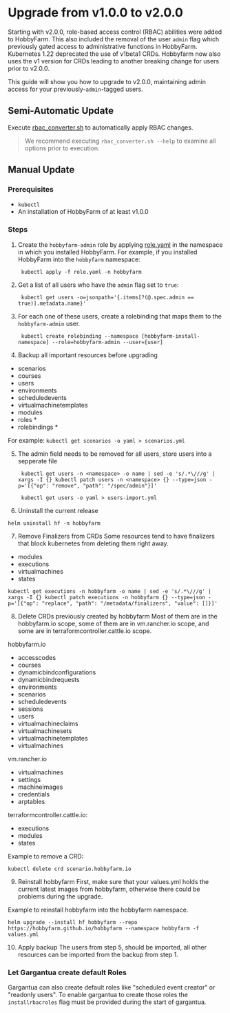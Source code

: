 # Upgrade from v1.0.0 to v2.0.0

Starting with v2.0.0, role-based access control (RBAC) abilities were added to HobbyFarm. This also included the removal of the user `admin` flag which previously gated access to administrative functions in HobbyFarm. 
Kubernetes 1.22 deprecated the use of v1beta1 CRDs. Hobbyfarm now also uses the v1 version for CRDs leading to another breaking change for users prior to v2.0.0.

This guide will show you how to upgrade to v2.0.0, maintaining admin access for your previously-`admin`-tagged users. 

## Semi-Automatic Update

Execute [rbac_converter.sh](rbac_converter.sh) to automatically apply RBAC changes. 
> We recommend executing `rbac_converter.sh --help` to examine all options prior to execution.

## Manual Update

### Prerequisites

* `kubectl`
* An installation of HobbyFarm of at least v1.0.0

### Steps
1. Create the `hobbyfarm-admin` role by applying [role.yaml](role.yaml) in the namespace in which you installed HobbyFarm. For example, if you installed HobbyFarm into the `hobbyfarm` namespace:

        kubectl apply -f role.yaml -n hobbyfarm

2. Get a list of all users who have the `admin` flag set to `true`:

        kubectl get users -o=jsonpath='{.items[?(@.spec.admin == true)].metadata.name}'

3. For each one of these users, create a rolebinding that maps them to the `hobbyfarm-admin` user. 

        kubectl create rolebinding --namespace [hobbyfarm-install-namespace] --role=hobbyfarm-admin --user=[user]

4. Backup all important resources before upgrading
- scenarios
- courses
- users
- environments
- scheduledevents
- virtualmachinetemplates
- modules
- roles * 
- rolebindings * 

For example: `kubectl get scenarios -o yaml > scenarios.yml`

5. The admin field needs to be removed for all users, store users into a sepperate file

        kubectl get users -n <namespace> -o name | sed -e 's/.*\///g' | xargs -I {} kubectl patch users -n <namespace> {} --type=json -p='[{"op": "remove", "path": "/spec/admin"}]'

        kubectl get users -o yaml > users-import.yml

6. Uninstall the current release
```
helm uninstall hf -n hobbyfarm
```

7. Remove Finalizers from CRDs
Some resources tend to have finalizers that block kubernetes from deleting them right away.

- modules
- executions
- virtualmachines
- states

```
kubectl get executions -n hobbyfarm -o name | sed -e 's/.*\///g' | xargs -I {} kubectl patch executions -n hobbyfarm {} --type=json -p='[{"op": "replace", "path": "/metadata/finalizers", "value": []}]'
```

8. Delete CRDs previously created by hobbyfarm
Most of them are in the hobbyfarm.io scope, some of them are in vm.rancher.io scope, and some are in terraformcontroller.cattle.io scope.

hobbyfarm.io
- accesscodes 
- courses
- dynamicbindconfigurations
- dynamicbindrequests
- environments
- scenarios
- scheduledevents
- sessions
- users
- virtualmachineclaims
- virtualmachinesets
- virtualmachinetemplates
- virtualmachines

vm.rancher.io
- virtualmachines
- settings
- machineimages
- credentials
- arptables

terraformcontroller.cattle.io:
- executions
- modules
- states

Example to remove a CRD:

```
kubectl delete crd scenario.hobbyfarm.io
```

9. Reinstall hobbyfarm
First, make sure that your values.yml holds the current latest images from hobbyfarm, otherwise there could be problems during the upgrade.

Example to reinstall hobbyfarm into the hobbyfarm namespace. 

```
helm upgrade --install hf hobbyfarm --repo https://hobbyfarm.github.io/hobbyfarm --namespace hobbyfarm -f values.yml
```

10. Apply backup
The users from step 5, should be imported, all other resources can be imported from the backup from step 1.

### Let Gargantua create default Roles
Gargantua can also create default roles like "scheduled event creator" or "readonly users". To enable gargantua to create those roles the `installrbacroles` flag must be provided during the start of gargantua.